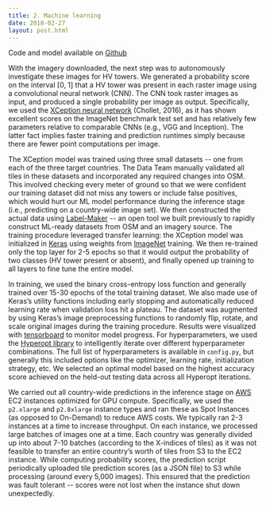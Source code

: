 ```yaml
---
title: 2. Machine learning
date: 2018-02-27
layout: post.html
---
```

Code and model available on [Github](https://github.com/developmentseed/ml-hv-grid-pub)

With the imagery downloaded, the next step was to autonomously investigate these images for HV towers. We generated a probability score on the interval [0, 1] that a HV tower was present in each raster image using a convolutional neural network (CNN). The CNN took raster images as input, and produced a single probability per image as output. Specifically, we used the [XCeption neural network](https://arxiv.org/abs/1610.02357) (Chollet, 2016), as it has shown excellent scores on the ImageNet benchmark test set and has relatively few parameters relative to comparable CNNs (e.g., VGG and Inception). The latter fact implies faster training and prediction runtimes simply because there are fewer point computations per image.

The XCeption model was trained using three small datasets -- one from each of the three target countries. The Data Team manually validated all tiles in these datasets and incorporated any required changes into OSM. This involved checking every meter of ground so that we were confident our training dataset did not miss any towers or include false positives, which would hurt our ML model performance during the inference stage (i.e., predicting on a country-wide image set). We then constructed the actual data using [Label-Maker](https://github.com/developmentseed/label-maker) -- an open tool we built previously to rapidly construct ML-ready datasets from OSM and an imagery source. The training procedure leveraged transfer learning: the XCeption model was initialized in [Keras](https://keras.io/) using weights from [ImageNet](http://www.image-net.org/) training. We then re-trained only the top layer for 2-5 epochs so that it would output the probability of two classes (HV tower present or absent), and finally opened up training to all layers to fine tune the entire model.

In training, we used the binary cross-entropy loss function and generally trained over 15-30 epochs of the total training dataset. We also made use of Keras’s utility functions including early stopping and automatically reduced learning rate when validation loss hit a plateau. The dataset was augmented by using Keras’s image preprocessing functions to randomly flip, rotate, and scale original images during the training procedure. Results were visualized with [tensorboard](https://github.com/tensorflow/tensorboard) to monitor model progress. For hyperparameters, we used the [Hyperopt library](https://github.com/hyperopt/hyperopt) to intelligently iterate over different hyperparameter combinations. The full list of hyperparameters is available in `config.py`, but generally this included options like the optimizer, learning rate, initialization strategy, etc. We selected an optimal model based on the highest accuracy score achieved on the held-out testing data across all Hyperopt iterations.

We carried out all country-wide predictions in the inference stage on [AWS](https://aws.amazon.com/) EC2 instances optimized for GPU compute. Specifically, we used the `p2.xlarge` and `p2.8xlarge` instance types and ran these as Spot Instances (as opposed to On-Demand) to reduce AWS costs. We typically ran 2-3 instances at a time to increase throughput. On each instance, we processed large batches of images one at a time. Each country was generally divided up into about 7-10 batches (according to the X-indices of tiles) as it was not feasible to transfer an entire country’s worth of tiles from S3 to the EC2 instance. While computing probability scores, the prediction script periodically uploaded tile prediction scores (as a JSON file) to S3 while processing (around every 5,000 images). This ensured that the prediction was fault tolerant -- scores were not lost when the instance shut down unexpectedly.
